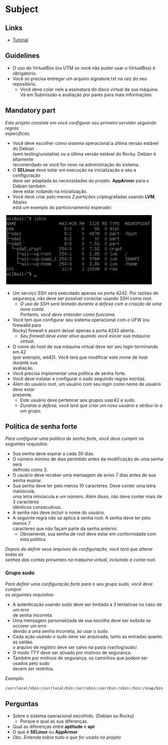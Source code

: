 # Subject

## Links
- [Tutorial](https://github.com/gemartin99/Born2beroot-Tutorial/blob/main/README_POR.md)

## Guidelines
- O uso do VirtualBox (ou UTM se você não puder usar o VirtualBox) é obrigatório.
- Você só precisa entregar um arquivo signature.txt na raiz do seu repositório.
  - Você deve colar nele a assinatura do disco virtual da sua máquina.\
  Vá em Submissão e avaliação por pares para mais informações.

## Mandatory part

*Este projeto consiste em você configurar seu primeiro servidor seguindo regras\
específicas.*
- Você deve escolher como sistema operacional a última versão estável do Debian\
(sem testing/unstable) ou a última versão estável do Rocky. Debian é altamente\
recomendado se você for novo na administração do sistema.
- O **SELinux** deve estar em execução na inicialização e seu a configuração\
deve ser adaptada às necessidades do projeto. **AppArmor**  para o Debian também\
deve estar rodando na inicialização.
- Você deve criar pelo menos *2 partições* criptografadas usando **LVM**. Abaixo\
está um exemplo do particionamento esperado:

![image1.png](./image1.png)

- Um  serviço  SSH  será  executado  apenas  na  porta  4242.  Por  razões  de\
segurança,  não  deve  ser possível  conectar  usando  SSH  como  root.
  - *O uso de SSH será testado durante a defesa com a criação de uma novo conta.\
Portanto, você deve entender como funciona.*
- Você tem que configurar seu sistema operacional com o UFW (ou firewalld para\
Rocky) firewall e assim deixar apenas a porta 4242 aberta.
  - *Seu firewall deve estar ativo quando você iniciar sua máquina virtual.*
- O nome do host de sua máquina virtual deve ser seu login terminando em 42\
(por exemplo, wil42). Você terá que modificar este nome de host durante sua\
avaliação.
- Você precisa implementar uma política de senha forte.
- Você deve instalar e configurar o sudo seguindo regras estritas.
- Além do usuário root, um usuário com seu login como nome de usuário deve estar\
presente.
  - Este usuário deve pertencer aos grupos user42 e sudo.
  - *Durante a defesa, você terá que criar um novo usuário e atribuí-lo a um grupo.*
## Política de senha forte
*Para configurar uma política de senha forte, você deve cumprir os seguintes
requisitos:*
- Sua senha deve expirar a cada 30 dias.
- O número mínimo de dias permitido antes da modificação de uma senha será\
definido como 2.
- O usuário deve receber uma mensagem de aviso 7 dias antes de sua senha expirar.
- Sua senha deve ter pelo menos 10 caracteres. Deve conter uma letra maiúscula,\
uma letra minúscula e um número. Além disso, não deve conter mais de 3 caracteres\
idênticos consecutivos.
- A senha não deve incluir o nome do usuário.
- A seguinte regra não se aplica à senha root: A senha deve ter pelo menos 7\
caracteres que não façam parte da senha anterior.
  - Obviamente, sua senha de root deve estar em conformidade com esta política

*Depois de definir seus arquivos de configuração, você terá que alterar todas as\
senhas das contas presentes na máquina virtual, incluindo a conta root.*

### Grupo sudo 
*Para definir uma configuração forte para o seu grupo sudo, você deve cumprir\
os seguintes requisitos:*
- A autenticação usando sudo deve ser limitada a 3 tentativas no caso de um erro\
de senha incorreta.
- Uma mensagem personalizada de sua escolha deve ser exibida se occorer um erro\
devido a uma senha incorreta, ao usar o sudo.
- Cada ação usando o sudo deve ser arquivada, tanto as entradas quanto as saídas.\
o arquivo de registro deve ser salvo na pasta /var/log/sudo/.
- O modo TTY deve ser ativado por motivos de segurança.
- Também por motivos de segurança, os caminhos que podem ser usados pelo sudo\
devem ser restritos.

*Exemplo:*
```sh
/usr/local/sbin:/usr/local/bin:/usr/sbin:/usr/bin:/sbin:/bin:/snap/bin
```

## Perguntas
- Sobre o sistema operacional escolhido. (Debian ou Rocky)
  - Porque e qual as sua diferenças.
- Qual as diferenças  entre  **aptitude**  e **apt**
- O  que  é  **SELinux**  ou  **AppArmor**
- *Obs. Entenda sobre tudo o que for usado no projeto*

